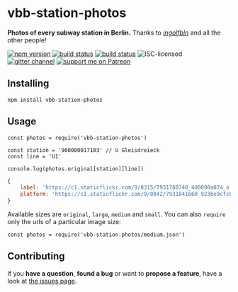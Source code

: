 # vbb-station-photos

**Photos of every subway station in Berlin.** Thanks to [*ingolfbln*](https://www.flickr.com/photos/ingolfbln) and all the other people!

[![npm version](https://img.shields.io/npm/v/vbb-station-photos.svg)](https://www.npmjs.com/package/vbb-station-photos)
[![build status](https://img.shields.io/travis/derhuerst/vbb-station-photos.svg)](https://travis-ci.org/derhuerst/vbb-station-photos)
[![build status](https://img.shields.io/codeship/f5b20310-17e8-0137-4231-7af3b78905d2/master.svg)](https://app.codeship.com/projects/328183)
![ISC-licensed](https://img.shields.io/github/license/derhuerst/vbb-station-photos.svg)
[![gitter channel](https://badges.gitter.im/derhuerst/vbb-rest.svg)](https://gitter.im/derhuerst/vbb-rest)
[![support me on Patreon](https://img.shields.io/badge/support%20me-on%20patreon-fa7664.svg)](https://patreon.com/derhuerst)


## Installing

```shell
npm install vbb-station-photos
```


## Usage

```
const photos = require('vbb-station-photos')

const station = '900000017103' // U Gleisdreieck
const line = 'U1'

console.log(photos.original[station][line])
```

```js
{
	label: 'https://c1.staticflickr.com/9/8315/7931788740_400098a074_o.jpg',
	platform: 'https://c1.staticflickr.com/9/8042/7931841660_923be9cfc6_o.jpg'
}
```

Available sizes are `original`, `large`, `medium` and `small`. You can also `require` only the urls of a particular image size:

```
const photos = require('vbb-station-photos/medium.json')
```


## Contributing

If you **have a question**, **found a bug** or want to **propose a feature**, have a look at [the issues page](https://github.com/derhuerst/vbb-station-photos/issues).
